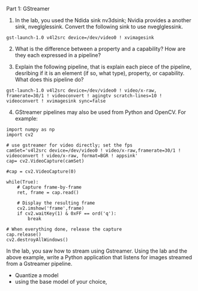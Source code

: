 Part 1: GStreamer

1. In the lab, you used the Ndida sink nv3dsink; Nvidia provides a another sink, nveglglessink.  Convert the following sink to use nveglglessink.
```
gst-launch-1.0 v4l2src device=/dev/video0 ! xvimagesink
```

2. What is the difference between a property and a capability?  How are they each expressed in a pipeline?

3. Explain the following pipeline, that is explain each piece of the pipeline, desribing if it is an element (if so, what type), property, or capability.  What does this pipeline do?

```
gst-launch-1.0 v4l2src device=/dev/video0 ! video/x-raw, framerate=30/1 ! videoconvert ! agingtv scratch-lines=10 ! videoconvert ! xvimagesink sync=false
```

4. GStreamer pipelines may also be used from Python and OpenCV.  For example:
```
import numpy as np
import cv2

# use gstreamer for video directly; set the fps
camSet='v4l2src device=/dev/video0 ! video/x-raw,framerate=30/1 ! videoconvert ! video/x-raw, format=BGR ! appsink'
cap= cv2.VideoCapture(camSet)

#cap = cv2.VideoCapture(0)

while(True):
    # Capture frame-by-frame
    ret, frame = cap.read()

    # Display the resulting frame
    cv2.imshow('frame',frame)
    if cv2.waitKey(1) & 0xFF == ord('q'):
        break

# When everything done, release the capture
cap.release()
cv2.destroyAllWindows()
```
In the lab, you saw how to stream using Gstreamer.  Using the lab and the above example, write a Python application that listens for images streamed from a Gstreamer pipeline.


- Quantize a model
- using the base model of your choice, 
